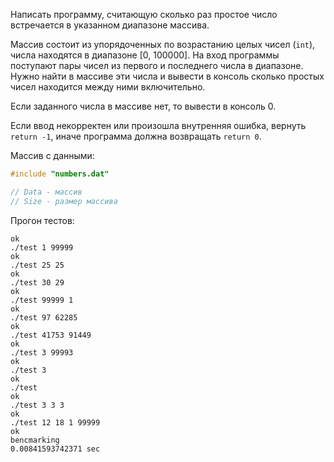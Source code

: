 Написать программу, считающую сколько раз простое число встречается в указанном диапазоне массива.

Массив состоит из упорядоченных по возрастанию целых чисел (`int`), числа находятся в диапазоне [0, 100000]. На вход программы поступают пары чисел из первого и последнего числа в диапазоне. Нужно найти в массиве эти числа и вывести в консоль сколько простых чисел находится между ними включительно.

Если заданного числа в массиве нет, то вывести в консоль 0.

Если ввод некорректен или произошла внутренняя ошибка, вернуть `return -1`, иначе программа должна возвращать `return 0`.

Массив с данными:
```C++
#include "numbers.dat"

// Data - массив
// Size - размер массива
```

Прогон тестов:

```./test 12 18
ok
./test 1 99999
ok
./test 25 25
ok
./test 30 29
ok
./test 99999 1
ok
./test 97 62285
ok
./test 41753 91449
ok
./test 3 99993
ok
./test 3
ok
./test
ok
./test 3 3 3
ok
./test 12 18 1 99999
ok
bencmarking
0.00841593742371 sec
```